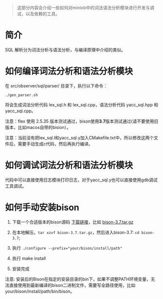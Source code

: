 > 这部分内容会介绍一些如何对miniob中的词法语法分析模块进行开发与调试，以及依赖的工具。

# 简介
SQL 解析分为词法分析与语法分析，与编译原理中介绍的类似。

# 如何编译词法分析和语法分析模块

在 src/observer/sql/parser/ 目录下，执行以下命令：

```shell
./gen_parser.sh
```

将会生成词法分析代码 lex_sql.h 和 lex_sql.cpp，语法分析代码 yacc_sql.hpp 和 yacc_sql.cpp。

注意：flex 使用 2.5.35 版本测试通过，bison使用**3.7**版本测试通过(请不要使用旧版本，比如macos自带的bision）。

注意：当前没有把lex_sql.l和yacc_sql.y加入CMakefile.txt中，所以修改这两个文件后，需要手动生成c代码，然后再执行编译。

# 如何调试词法分析和语法分析模块

代码中可以直接使用日志模块打印日志，对于yacc_sql.y也可以直接使用gdb调试工具调试。

# 如何手动安装bison
1. 下载一个合适版本的bison源码 [下载链接](http://ftp.gnu.org/gnu/bison/)，比如 [bison-3.7.tar.gz](http://ftp.gnu.org/gnu/bison/bison-3.7.tar.gz)

2. 在本地解压。`tar xzvf bison-3.7.tar.gz`，然后进入bison-3.7: `cd bison-3.7`;

3. 执行  `./configure --prefix="your/bison/install/path"`

4. 执行 make install

5. 安装完成

注意: 安装后的Bison在指定的安装目录的bin下，如果不调整PATH环境变量，无法直接使用到最新编译的bison二进制文件，需要写全路径使用，比如 your/bison/install/path/bin/bison。
